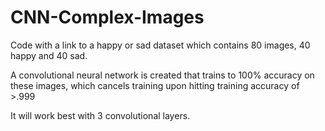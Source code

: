 # CNN-Complex-Images
Code with a link to a happy or sad dataset which contains 80 images, 40 happy and 40 sad.

A convolutional neural network is created that trains to 100% accuracy on these images, which cancels training upon hitting training accuracy of >.999

It will work best with 3 convolutional layers.
